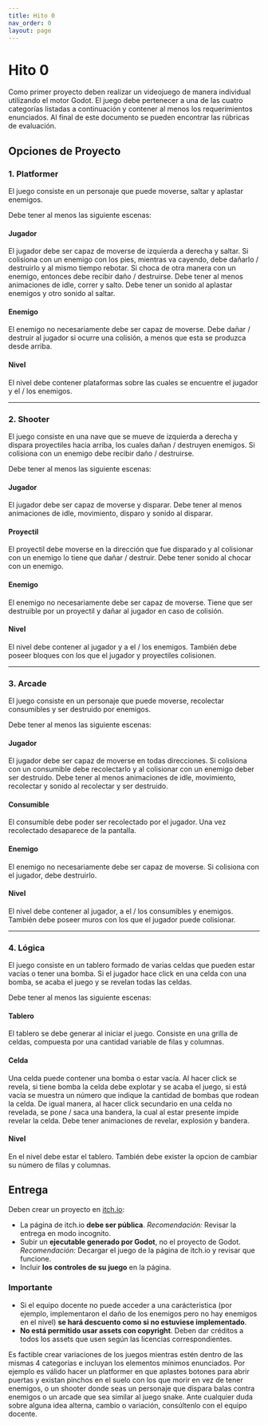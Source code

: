 ```yaml
---
title: Hito 0
nav_order: 0
layout: page
---
```


# Hito 0

Como primer proyecto deben realizar un videojuego de manera individual utilizando el motor Godot. El juego debe pertenecer a una de las cuatro categorías listadas a continuación y contener al menos los requerimientos enunciados. Al final de este documento se pueden encontrar las rúbricas de evaluación.

## Opciones de Proyecto

### **1. Platformer**

El juego consiste en un personaje que puede moverse, saltar y aplastar enemigos.


Debe tener al menos las siguiente escenas:

#### Jugador

El jugador debe ser capaz de moverse de izquierda a derecha y saltar. Si colisiona con un enemigo con los pies, mientras va cayendo, debe dañarlo / destruirlo y al mismo tiempo rebotar. Si choca de otra manera con un enemigo, entonces debe recibir daño / destruirse.
Debe tener al menos animaciones de idle, correr y salto. Debe tener un sonido al aplastar enemigos y otro sonido al saltar.

#### Enemigo

El enemigo no necesariamente debe ser capaz de moverse. Debe dañar / destruir al jugador si ocurre una colisión, a menos que esta se produzca desde arriba.

#### Nivel

El nivel debe contener plataformas sobre las cuales se encuentre el jugador y el / los enemigos.

---

### 2. Shooter

El juego consiste en una nave que se mueve de izquierda a derecha y dispara proyectiles hacia arriba, los cuales dañan / destruyen enemigos. Si colisiona con un enemigo debe recibir daño / destruirse.

Debe tener al menos las siguiente escenas:

#### Jugador

El jugador debe ser capaz de moverse y disparar.
Debe tener al menos animaciones de idle, movimiento, disparo y sonido al disparar.

#### Proyectil

El proyectil debe moverse en la dirección que fue disparado y al colisionar con un enemigo lo tiene que dañar / destruir.
Debe tener sonido al chocar con un enemigo.

#### Enemigo

El enemigo no necesariamente debe ser capaz de moverse. Tiene que ser destruible por un proyectil y dañar al jugador en caso de colisión.

#### Nivel

El nivel debe contener al jugador y a el / los enemigos. También debe poseer bloques con los que el jugador y proyectiles colisionen.

---

### 3. Arcade

El juego consiste en un personaje que puede moverse, recolectar consumibles y ser destruido por enemigos.

Debe tener al menos las siguiente escenas:

#### Jugador

El jugador debe ser capaz de moverse en todas direcciones. Si colisiona con un consumible debe recolectarlo y al colisionar con un enemigo deber ser destruido.
Debe tener al menos animaciones de idle, movimiento, recolectar y sonido al recolectar y ser destruido.

#### Consumible

El consumible debe poder ser recolectado por el jugador. Una vez recolectado desaparece de la pantalla.

#### Enemigo

El enemigo no necesariamente debe ser capaz de moverse. Si colisiona con el jugador, debe destruirlo.

#### Nivel

El nivel debe contener al jugador, a el / los consumibles y enemigos. También debe poseer muros con los que el jugador puede colisionar.

---

### 4. Lógica

El juego consiste en un tablero formado de varias celdas que pueden estar vacías o tener una bomba. Si el jugador hace click en una celda con una bomba, se acaba el juego y se revelan todas las celdas.

Debe tener al menos las siguiente escenas:

#### Tablero

El tablero se debe generar al iniciar el juego. Consiste en una grilla de celdas, compuesta por una cantidad variable de filas y columnas.

#### Celda

Una celda puede contener una bomba o estar vacía. Al hacer click se revela, si tiene bomba la celda debe explotar y se acaba el juego, si está vacía se muestra un número que indique la cantidad de bombas que rodean la celda. De igual manera, al hacer click secundario en una celda no revelada, se pone / saca una bandera, la cual al estar presente impide revelar la celda. Debe tener animaciones de revelar, explosión y bandera.

#### Nivel

En el nivel debe estar el tablero. También debe exister la opcion de cambiar su número de filas y columnas.

## Entrega
Deben crear un proyecto en [itch.io](https://itch.io):
- La página de itch.io **debe ser pública**. *Recomendación:* Revisar la entrega en modo incognito.
- Subir un **ejecutable generado por Godot**, no el proyecto de Godot. *Recomendación:* Decargar el juego de la página de itch.io y revisar que funcione.
- Incluir **los controles de su juego** en la página.
### Importante
- Si el equipo docente no puede acceder a una carácteristica (por ejemplo, implementaron el daño de los enemigos pero no hay enemigos en el nivel) **se hará descuento como si no estuviese implementado**.
- **No está permitido usar assets con copyright**. Deben dar créditos a todos los assets que usen según las licencias correspondientes.

Es factible crear variaciones de los juegos mientras estén dentro de las mismas 4 categorías e incluyan los elementos mínimos enunciados. Por ejemplo es válido hacer un platformer en que aplastes botones para abrir puertas y existan pinchos en el suelo con los que morir en vez de tener enemigos, o un shooter donde seas un personaje que dispara balas contra enemigos o un arcade que sea similar al juego snake. Ante cualquier duda sobre alguna idea alterna, cambio o variación, consúltenlo con el equipo docente. 
